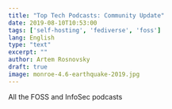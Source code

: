 ```yaml
---
title: "Top Tech Podcasts: Community Update"
date: 2019-08-10T10:53:00
tags: ['self-hosting', 'fediverse', 'foss']
lang: English
type: "text"
excerpt: ""
author: Artem Rosnovsky
draft: true
image: monroe-4.6-earthquake-2019.jpg
---
```


All the FOSS and InfoSec podcasts
